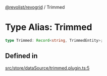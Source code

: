 [@revolist/revogrid](README.md) / Trimmed

# Type Alias: Trimmed

```ts
type Trimmed: Record<string, TrimmedEntity>;
```

## Defined in

[src/store/dataSource/trimmed.plugin.ts:5](https://github.com/revolist/revogrid/blob/0ab93afcbb5b98b002edc76b162fc6cdefa047cd/src/store/dataSource/trimmed.plugin.ts#L5)
